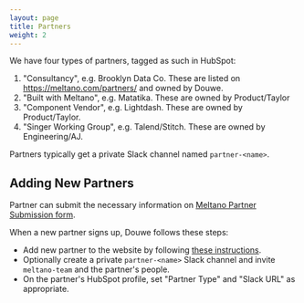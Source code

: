 ```yaml
---
layout: page
title: Partners
weight: 2
---
```


We have four types of partners, tagged as such in HubSpot:

1. "Consultancy", e.g. Brooklyn Data Co. These are listed on https://meltano.com/partners/ and owned by Douwe.
2. "Built with Meltano", e.g. Matatika. These are owned by Product/Taylor
3. "Component Vendor", e.g. Lightdash. These are owned by Product/Taylor.
4. "Singer Working Group", e.g. Talend/Stitch. These are owned by Engineering/AJ.

Partners typically get a private Slack channel named `partner-<name>`.

## Adding New Partners

Partner can submit the necessary information on [Meltano Partner Submission form](https://docs.google.com/forms/d/e/1FAIpQLSfJUj7IHLKTV5vFxn8Xf5mSWtWpk7WU35LE0Ex3zfsyP8XO7Q/viewform?usp=sf_link).

When a new partner signs up, Douwe follows these steps:
- Add new partner to the website by following [these instructions](/marketing/wordpress#partners).
- Optionally create a private `partner-<name>` Slack channel and invite `meltano-team` and the partner's people.
- On the partner's HubSpot profile, set "Partner Type" and "Slack URL" as appropriate.
